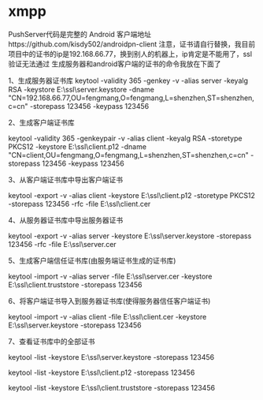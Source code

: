 # xmpp
PushServer代码是完整的
Android 客户端地址https://github.com/kisdy502/androidpn-client
注意，证书请自行替换，我目前项目中的证书的ip是192.168.66.77，换到别人的机器上，ip肯定是不能用了，ssl验证无法通过
生成服务器和android客户端的证书的命令我放在下面了


1、生成服务器证书库
keytool -validity 365 -genkey -v -alias server -keyalg RSA -keystore E:\ssl\server.keystore -dname "CN=192.168.66.77,OU=fengmang,O=fengmang,L=shenzhen,ST=shenzhen,c=cn" -storepass 123456 -keypass 123456

2、生成客户端证书库

keytool -validity 365 -genkeypair -v -alias client -keyalg RSA -storetype PKCS12 -keystore E:\ssl\client.p12 -dname "CN=client,OU=fengmang,O=fengmang,L=shenzhen,ST=shenzhen,c=cn" -storepass 123456 -keypass 123456

3、从客户端证书库中导出客户端证书

keytool -export -v -alias client -keystore E:\ssl\client.p12 -storetype PKCS12 -storepass 123456 -rfc -file E:\ssl\client.cer

4、从服务器证书库中导出服务器证书

keytool -export -v -alias server -keystore E:\ssl\server.keystore -storepass 123456 -rfc -file E:\ssl\server.cer

5、生成客户端信任证书库(由服务端证书生成的证书库)

keytool -import -v -alias server -file E:\ssl\server.cer -keystore E:\ssl\client.truststore -storepass 123456

6、将客户端证书导入到服务器证书库(使得服务器信任客户端证书)

keytool -import -v -alias client -file E:\ssl\client.cer -keystore E:\ssl\server.keystore -storepass 123456

7、查看证书库中的全部证书

keytool -list -keystore E:\ssl\server.keystore -storepass 123456

keytool -list -keystore E:\ssl\client.p12 -storepass 123456

keytool -list -keystore E:\ssl\client.truststore -storepass 123456
